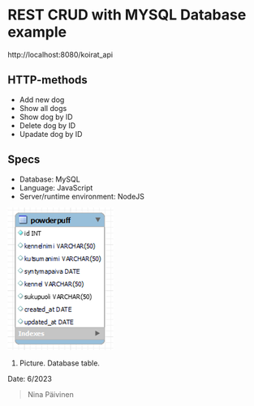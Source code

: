 # REST CRUD with MYSQL Database example

http://localhost:8080/koirat_api

## HTTP-methods
+ Add new dog
+ Show all dogs
+ Show dog by ID
+ Delete dog by ID
+ Upadate dog by ID

## Specs
* Database: MySQL
* Language: JavaScript
* Server/runtime environment: NodeJS

![Alt text](image.png)
1. Picture. Database table.

Date: 6/2023
> Nina Päivinen
